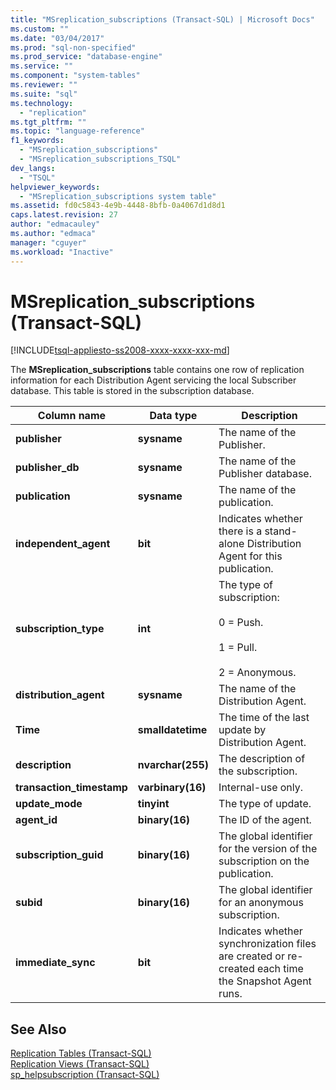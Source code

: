 ```yaml
---
title: "MSreplication_subscriptions (Transact-SQL) | Microsoft Docs"
ms.custom: ""
ms.date: "03/04/2017"
ms.prod: "sql-non-specified"
ms.prod_service: "database-engine"
ms.service: ""
ms.component: "system-tables"
ms.reviewer: ""
ms.suite: "sql"
ms.technology: 
  - "replication"
ms.tgt_pltfrm: ""
ms.topic: "language-reference"
f1_keywords: 
  - "MSreplication_subscriptions"
  - "MSreplication_subscriptions_TSQL"
dev_langs: 
  - "TSQL"
helpviewer_keywords: 
  - "MSreplication_subscriptions system table"
ms.assetid: fd0c5843-4e9b-4448-8bfb-0a4067d1d8d1
caps.latest.revision: 27
author: "edmacauley"
ms.author: "edmaca"
manager: "cguyer"
ms.workload: "Inactive"
---
```

# MSreplication_subscriptions (Transact-SQL)
[!INCLUDE[tsql-appliesto-ss2008-xxxx-xxxx-xxx-md](../../includes/tsql-appliesto-ss2008-xxxx-xxxx-xxx-md.md)]

  The **MSreplication_subscriptions** table contains one row of replication information for each Distribution Agent servicing the local Subscriber database. This table is stored in the subscription database.  
  
|Column name|Data type|Description|  
|-----------------|---------------|-----------------|  
|**publisher**|**sysname**|The name of the Publisher.|  
|**publisher_db**|**sysname**|The name of the Publisher database.|  
|**publication**|**sysname**|The name of the publication.|  
|**independent_agent**|**bit**|Indicates whether there is a stand-alone Distribution Agent for this publication.|  
|**subscription_type**|**int**|The type of subscription:<br /><br /> 0 = Push.<br /><br /> 1 = Pull.<br /><br /> 2 = Anonymous.|  
|**distribution_agent**|**sysname**|The name of the Distribution Agent.|  
|**Time**|**smalldatetime**|The time of the last update by Distribution Agent.|  
|**description**|**nvarchar(255)**|The description of the subscription.|  
|**transaction_timestamp**|**varbinary(16)**|Internal-use only.|  
|**update_mode**|**tinyint**|The type of update.|  
|**agent_id**|**binary(16)**|The ID of the agent.|  
|**subscription_guid**|**binary(16)**|The global identifier for the version of the subscription on the publication.|  
|**subid**|**binary(16)**|The global identifier for an anonymous subscription.|  
|**immediate_sync**|**bit**|Indicates whether synchronization files are created or re-created each time the Snapshot Agent runs.|  
  
## See Also  
 [Replication Tables &#40;Transact-SQL&#41;](../../relational-databases/system-tables/replication-tables-transact-sql.md)   
 [Replication Views &#40;Transact-SQL&#41;](../../relational-databases/system-views/replication-views-transact-sql.md)   
 [sp_helpsubscription &#40;Transact-SQL&#41;](../../relational-databases/system-stored-procedures/sp-helpsubscription-transact-sql.md)  
  
  
